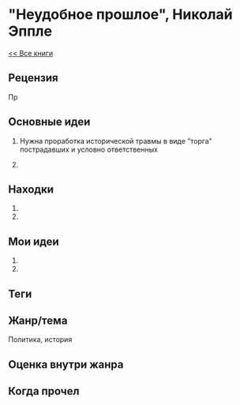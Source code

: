 # "Неудобное прошлое", Николай Эппле

[<< Все книги](../README.md)

## Рецензия

Пр


## Основные идеи

1. Нужна проработка исторической травмы в виде "торга" пострадавших и условно ответственных

2.




## Находки

1. 

2.


## Мои идеи

1.

2.


## Теги



## Жанр/тема

Политика, история

## Оценка внутри жанра



## Когда прочел

